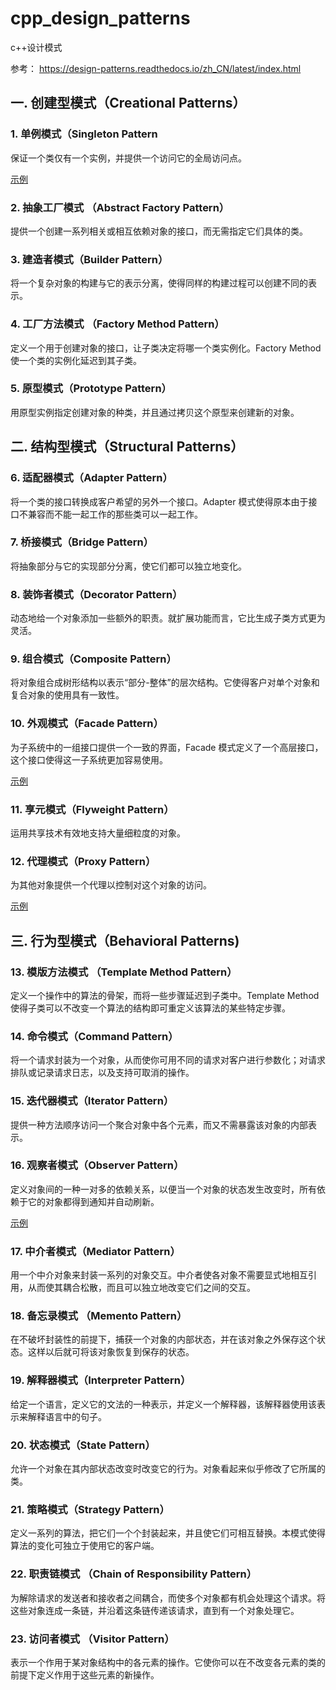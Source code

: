 # cpp_design_patterns
c++设计模式

参考： https://design-patterns.readthedocs.io/zh_CN/latest/index.html

## 一. 创建型模式（Creational Patterns）

### 1. 单例模式（Singleton Pattern

保证一个类仅有一个实例，并提供一个访问它的全局访问点。

[示例](https://github.com/tjy-cool/cpp_design_patterns/tree/master/%E5%8D%95%E4%BE%8B%E6%A8%A1%E5%BC%8F)

### 2. 抽象工厂模式 （Abstract Factory Pattern） 

提供一个创建一系列相关或相互依赖对象的接口，而无需指定它们具体的类。

### 3. 建造者模式（Builder Pattern） 

将一个复杂对象的构建与它的表示分离，使得同样的构建过程可以创建不同的表示。

### 4. 工厂方法模式 （Factory Method Pattern） 

定义一个用于创建对象的接口，让子类决定将哪一个类实例化。Factory Method 使一个类的实例化延迟到其子类。

### 5. 原型模式（Prototype Pattern）

用原型实例指定创建对象的种类，并且通过拷贝这个原型来创建新的对象。

## 二. 结构型模式（Structural Patterns）

### 6. 适配器模式（Adapter Pattern） 

将一个类的接口转换成客户希望的另外一个接口。Adapter 模式使得原本由于接口不兼容而不能一起工作的那些类可以一起工作。

### 7. 桥接模式（Bridge Pattern） 

将抽象部分与它的实现部分分离，使它们都可以独立地变化。

### 8. 装饰者模式（Decorator Pattern） 
动态地给一个对象添加一些额外的职责。就扩展功能而言，它比生成子类方式更为灵活。

### 9. 组合模式（Composite Pattern） 
将对象组合成树形结构以表示“部分-整体”的层次结构。它使得客户对单个对象和复合对象的使用具有一致性。

### 10. 外观模式（Facade Pattern） 
为子系统中的一组接口提供一个一致的界面，Facade 模式定义了一个高层接口，这个接口使得这一子系统更加容易使用。

[示例](https://github.com/tjy-cool/cpp_design_patterns/tree/master/%E5%A4%96%E8%A7%82%E6%A8%A1%E5%BC%8F)

### 11. 享元模式（Flyweight Pattern）
运用共享技术有效地支持大量细粒度的对象。

### 12. 代理模式（Proxy Pattern） 
为其他对象提供一个代理以控制对这个对象的访问。

[示例](https://github.com/tjy-cool/cpp_design_patterns/tree/master/%E4%BB%A3%E7%90%86%E6%A8%A1%E5%BC%8F)

## 三. 行为型模式（Behavioral Patterns)

### 13. 模版方法模式 （Template Method Pattern） 
定义一个操作中的算法的骨架，而将一些步骤延迟到子类中。Template Method 使得子类可以不改变一个算法的结构即可重定义该算法的某些特定步骤。

### 14. 命令模式（Command Pattern） 
将一个请求封装为一个对象，从而使你可用不同的请求对客户进行参数化；对请求排队或记录请求日志，以及支持可取消的操作。

### 15. 迭代器模式（Iterator Pattern） 
提供一种方法顺序访问一个聚合对象中各个元素，而又不需暴露该对象的内部表示。

### 16. 观察者模式（Observer Pattern） 
定义对象间的一种一对多的依赖关系，以便当一个对象的状态发生改变时，所有依赖于它的对象都得到通知并自动刷新。

[示例](https://github.com/tjy-cool/cpp_design_patterns/tree/master/%E8%A7%82%E5%AF%9F%E8%80%85%E6%A8%A1%E5%BC%8F/%E6%96%B0%E9%97%BB%E8%AF%BB%E8%80%85)

### 17. 中介者模式（Mediator Pattern） 
用一个中介对象来封装一系列的对象交互。中介者使各对象不需要显式地相互引用，从而使其耦合松散，而且可以独立地改变它们之间的交互。

### 18. 备忘录模式 （Memento Pattern） 
在不破坏封装性的前提下，捕获一个对象的内部状态，并在该对象之外保存这个状态。这样以后就可将该对象恢复到保存的状态。

### 19. 解释器模式（Interpreter Pattern） 
给定一个语言，定义它的文法的一种表示，并定义一个解释器，该解释器使用该表示来解释语言中的句子。

### 20. 状态模式（State Pattern） 
允许一个对象在其内部状态改变时改变它的行为。对象看起来似乎修改了它所属的类。

### 21. 策略模式（Strategy Pattern） 
定义一系列的算法，把它们一个个封装起来，并且使它们可相互替换。本模式使得算法的变化可独立于使用它的客户端。

### 22. 职责链模式 （Chain of Responsibility Pattern） 
为解除请求的发送者和接收者之间耦合，而使多个对象都有机会处理这个请求。将这些对象连成一条链，并沿着这条链传递该请求，直到有一个对象处理它。

### 23. 访问者模式 （Visitor Pattern） 
表示一个作用于某对象结构中的各元素的操作。它使你可以在不改变各元素的类的前提下定义作用于这些元素的新操作。
